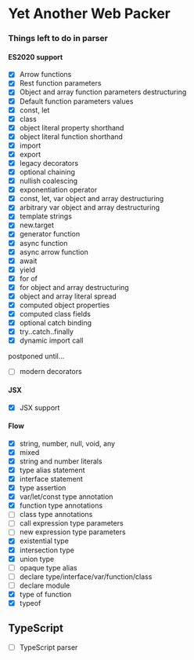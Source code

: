 # Yet Another Web Packer

### Things left to do in parser

#### ES2020 support
- [x] Arrow functions
- [x] Rest function parameters
- [x] Object and array function parameters destructuring
- [x] Default function parameters values
- [x] const, let
- [x] class
- [x] object literal property shorthand
- [x] object literal function shorthand
- [x] import
- [x] export
- [x] legacy decorators
- [x] optional chaining
- [x] nullish coalescing
- [x] exponentiation operator
- [x] const, let, var object and array destructuring
- [x] arbitrary var object and array destructuring
- [x] template strings
- [x] new.target
- [x] generator function
- [x] async function
- [x] async arrow function
- [x] await
- [x] yield
- [x] for of
- [x] for object and array destructuring
- [x] object and array literal spread
- [x] computed object properties
- [x] computed class fields
- [x] optional catch binding
- [x] try..catch..finally
- [x] dynamic import call

postponed until...
- [ ] modern decorators

#### JSX
- [x] JSX support

#### Flow
- [x] string, number, null, void, any
- [x] mixed
- [x] string and number literals
- [x] type alias statement
- [x] interface statement
- [x] type assertion
- [x] var/let/const type annotation
- [x] function type annotations
- [ ] class type annotations
- [ ] call expression type parameters
- [ ] new expression type parameters
- [x] existential type
- [x] intersection type
- [x] union type
- [ ] opaque type alias
- [ ] declare type/interface/var/function/class
- [ ] declare module
- [x] type of function
- [x] typeof

## TypeScript
- [ ] TypeScript parser